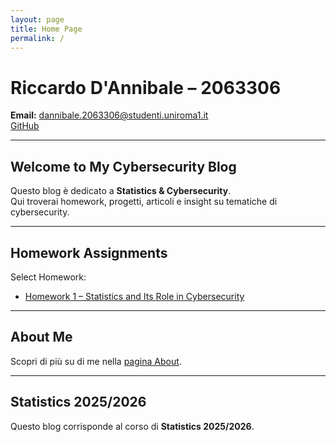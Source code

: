 ```yaml
---
layout: page
title: Home Page
permalink: /
---
```


# Riccardo D'Annibale – 2063306

**Email:** [dannibale.2063306@studenti.uniroma1.it](mailto:dannibale.2063301@studenti.uniroma1.it)  
[GitHub](https://github.com/ricky2905)

---

## Welcome to My Cybersecurity Blog

Questo blog è dedicato a **Statistics & Cybersecurity**.  
Qui troverai homework, progetti, articoli e insight su tematiche di cybersecurity.

---

## Homework Assignments

Select Homework:

- [Homework 1 – Statistics and Its Role in Cybersecurity](/HOMEWORK/homework1/)

---

## About Me

Scopri di più su di me nella [pagina About](/about/).

---

## Statistics 2025/2026

Questo blog corrisponde al corso di **Statistics 2025/2026**.

